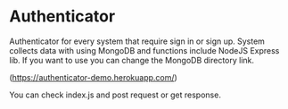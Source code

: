 # Authenticator
Authenticator for every system that require sign in or sign up. System collects data with using MongoDB and functions include NodeJS Express lib. If you want to use you can change the MongoDB directory link. 

(https://authenticator-demo.herokuapp.com/)

You can check index.js and post request or get response.




